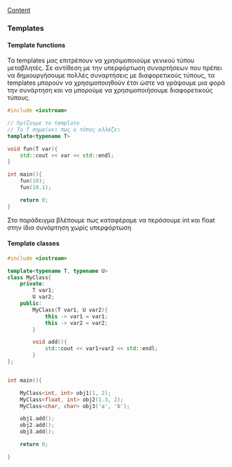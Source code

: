 [Content](Content.md)

### Templates

#### Template functions
Τα templates μας επιτρέπουν να χρησιμοποιούμε γενικού τύπου μεταβλητές. Σε αντίθεση με την υπερφόρτωση συναρτήσεων που πρέπει να δημιουργήσουμε πολλές συναρτήσεις με διαφορετικούς τύπους, τα templates μπορούν να χρησιμοποιηθούν έτσι ώστε να γράψουμε μια φορά την συνάρτηση και να μπορούμε να χρησιμοποιήσουμε διαφορετικούς τύπους.

```cpp
#include <iostream>

// Ορίζουμε το template
// To T σημαίνει πως ο τύπος αλλάζει
template<typename T>

void fun(T var){
    std::cout << var << std::endl;
}

int main(){
    fun(10);
    fun(10.1);

    return 0;
}
```

Στο παράδειγμα βλέπουμε πως καταφέραμε να περάσουμε int και float στην ίδια συνάρτηση χωρίς υπερφόρτωση

#### Template classes

```cpp
#include <iostream>

template<typename T, typename U>
class MyClass{
    private:
        T var1;
        U var2;
    public:
        MyClass(T var1, U var2){
            this -> var1 = var1;
            this -> var2 = var2;
        }

        void add(){
            std::cout << var1+var2 << std::endl;
        }
};


int main(){

    MyClass<int, int> obj1(1, 2);
    MyClass<float, int> obj2(1.3, 2);
    MyClass<char, char> obj3('a', 'b');

    obj1.add();
    obj2.add();
    obj3.add();

    return 0;

}
```
